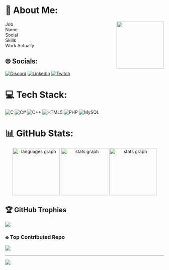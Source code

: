 # 💫 About Me:
<img align="right" height="150" src="https://media1.tenor.com/m/GbKNKL99i5wAAAAd/dandadan-okarun.gif"  />
Job<br>Name<br>Social<br>Skills<br>Work Actually 

## 🌐 Socials:
[![Discord](https://img.shields.io/badge/Discord-%237289DA.svg?logo=discord&logoColor=white)](https://discord.gg/firefury02400) [![LinkedIn](https://img.shields.io/badge/LinkedIn-%230077B5.svg?logo=linkedin&logoColor=white)](https://linkedin.com/in/?) [![Twitch](https://img.shields.io/badge/Twitch-%239146FF.svg?logo=Twitch&logoColor=white)](https://twitch.tv/firefury__) 

# 💻 Tech Stack:
![C](https://img.shields.io/badge/c-%2300599C.svg?style=for-the-badge&logo=c&logoColor=white) ![C#](https://img.shields.io/badge/c%23-%23239120.svg?style=for-the-badge&logo=csharp&logoColor=white) ![C++](https://img.shields.io/badge/c++-%2300599C.svg?style=for-the-badge&logo=c%2B%2B&logoColor=white) ![HTML5](https://img.shields.io/badge/html5-%23E34F26.svg?style=for-the-badge&logo=html5&logoColor=white) ![PHP](https://img.shields.io/badge/php-%23777BB4.svg?style=for-the-badge&logo=php&logoColor=white) ![MySQL](https://img.shields.io/badge/mysql-4479A1.svg?style=for-the-badge&logo=mysql&logoColor=white)
# 📊 GitHub Stats:
<div align="center">
  <img src="https://github-readme-stats.vercel.app/api/top-langs?username=Maxime-Sim&locale=en&hide_title=false&layout=compact&card_width=320&langs_count=5&theme=aura&hide_border=false" height="150" alt="languages graph"  />
  <img src="https://github-readme-stats.vercel.app/api?username=Maxime-Sim&hide_title=false&hide_rank=false&show_icons=true&include_all_commits=true&count_private=true&disable_animations=false&theme=aura&locale=en&hide_border=false" height="150" alt="stats graph"  />
  <img src="[https://github-readme-stats.vercel.app/api/top-langs/?username=Maxime-Sim&theme=aura&hide_border=false&include_all_commits=true&count_private=true&layout=compact" height="150" alt="stats graph"  />
</div>

## 🏆 GitHub Trophies
![](https://github-profile-trophy.vercel.app/?username=Maxime-Sim&theme=radical&no-frame=false&no-bg=true&margin-w=4)

### 🔝 Top Contributed Repo
![](https://github-contributor-stats.vercel.app/api?username=Maxime-Sim&limit=5&theme=dark&combine_all_yearly_contributions=true)

---
[![](https://visitcount.itsvg.in/api?id=Maxime-Sim&icon=5&color=0)](https://visitcount.itsvg.in)

<!-- Proudly created with GPRM ( https://gprm.itsvg.in ) -->
